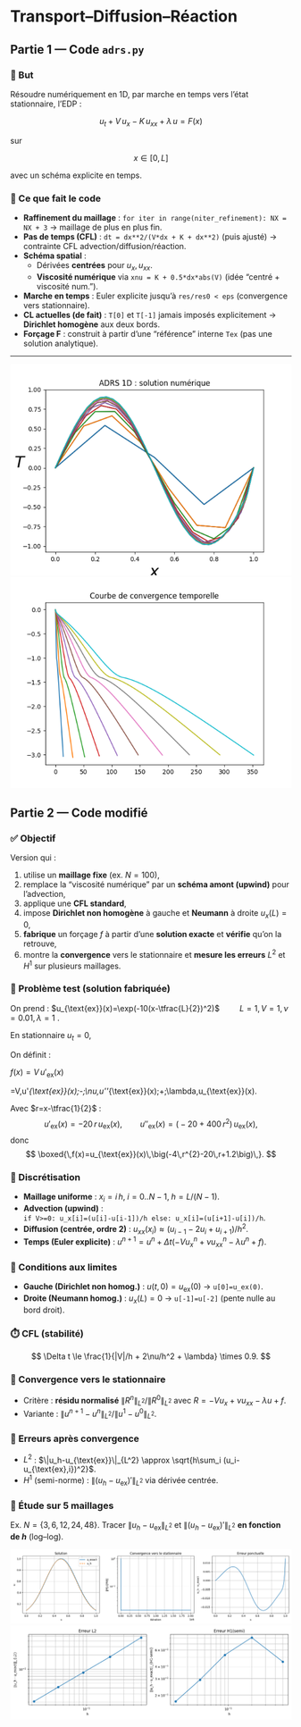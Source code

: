 # Transport–Diffusion–Réaction

## Partie 1 — Code `adrs.py`

### 🎯 But
Résoudre numériquement en 1D, par marche en temps vers l’état stationnaire, l’EDP : 

$$ 
u_t + V\,u_x - K\,u_{xx} + \lambda\,u = F(x)
$$

sur 

$$ 
x\in[0,L] 
$$

avec un schéma explicite en temps.

### 🧱 Ce que fait le code
- **Raffinement du maillage** : `for iter in range(niter_refinement): NX = NX + 3` → maillage de plus en plus fin.
- **Pas de temps (CFL)** : `dt = dx**2/(V*dx + K + dx**2)` (puis ajusté) → contrainte CFL advection/diffusion/réaction.
- **Schéma spatial** :
  - Dérivées **centrées** pour $u_x, u_{xx}$.
  - **Viscosité numérique** via `xnu = K + 0.5*dx*abs(V)` (idée “centré + viscosité num.”).
- **Marche en temps** : Euler explicite jusqu’à `res/res0 < eps` (convergence vers stationnaire).
- **CL actuelles (de fait)** : `T[0]` et `T[-1]` jamais imposés explicitement → **Dirichlet homogène** aux deux bords.
- **Forçage F** : construit à partir d’une “référence” interne `Tex` (pas une solution analytique).

---

![Figure 1 – Solution numérique](../Images/figure_s2_1.png)
![Figure 2 – Convergence](../Images/figure_s2_2.png)

## Partie 2 — Code modifié

### ✅ Objectif
Version qui :
1) utilise un **maillage fixe** (ex. $N=100$),  
2) remplace la “viscosité numérique” par un **schéma amont (upwind)** pour l’advection,  
3) applique une **CFL standard**,  
4) impose **Dirichlet non homogène** à gauche et **Neumann** à droite $u_x(L)=0$,  
5) **fabrique** un forçage $f$ à partir d’une **solution exacte** et **vérifie** qu’on la retrouve,  
6) montre la **convergence** vers le stationnaire et **mesure les erreurs** $L^2$ et $H^1$ sur plusieurs maillages.

### 🔢 Problème test (solution fabriquée)
On prend :
$u_{\text{ex}}(x)=\exp(-10(x-\tfrac{L}{2})^2)$
$\qquad L=1, V=1, \nu=0.01, \lambda=1$ .

En stationnaire $u_t=0$,

On définit :

$f(x)=V\,u'_{\text{ex}}(x)$


=V\,u'_{\text{ex}}(x)\;-\;\nu\,u''_{\text{ex}}(x)\;+\;\lambda\,u_{\text{ex}}(x).


Avec $r=x-\tfrac{1}{2}$ :
$$
u'_{\text{ex}}(x)=-20\,r\,u_{\text{ex}}(x),\qquad
u''_{\text{ex}}(x)=\big(-20+400\,r^{2}\big)\,u_{\text{ex}}(x),
$$
donc
$$
\boxed{\,f(x)=u_{\text{ex}}(x)\,\big(-4\,r^{2}-20\,r+1.2\big)\,}.
$$


### 🧩 Discrétisation
- **Maillage uniforme** : $x_i = i\,h,\; i=0..N-1,\; h=L/(N-1)$.
- **Advection (upwind)** :  
  `if V>=0: u_x[i]=(u[i]-u[i-1])/h else: u_x[i]=(u[i+1]-u[i])/h`.
- **Diffusion (centrée, ordre 2)** : $u_{xx}(x_i) \approx (u_{i-1}-2u_i+u_{i+1})/h^2$.
- **Temps (Euler explicite)** : $u^{n+1} = u^n + \Delta t(-V u_x^n + \nu u_{xx}^n - \lambda u^n + f)$.

### 🧱 Conditions aux limites
- **Gauche (Dirichlet non homog.)** : $u(t,0)=u_{\text{ex}}(0)$ → `u[0]=u_ex(0)`.
- **Droite (Neumann homog.)** : $u_x(L)=0$ → `u[-1]=u[-2]` (pente nulle au bord droit).

### ⏱️ CFL (stabilité)
$$
\Delta t \le \frac{1}{|V|/h + 2\nu/h^2 + \lambda} \times 0.9.
$$

### 🚦 Convergence vers le stationnaire
- Critère : **résidu normalisé** $\|R^n\|_{L^2}/\|R^0\|_{L^2}$ avec $R=-V u_x + \nu u_{xx} - \lambda u + f$.
- Variante : $\|u^{n+1}-u^n\|_{L^2}/\|u^1-u^0\|_{L^2}$.

### 📏 Erreurs après convergence
- $L^2$ : $\|u_h-u_{\text{ex}}\|_{L^2} \approx \sqrt{h\sum_i (u_i-u_{\text{ex},i})^2}$.  
- $H^1$ (semi-norme) : $\|(u_h-u_{\text{ex}})'\|_{L^2}$ via dérivée centrée.

### 🔁 Étude sur 5 maillages
Ex. $N=\{3,6,12,24,48\}$. Tracer $\|u_h-u_{\text{ex}}\|_{L^2}$ et $\|(u_h-u_{\text{ex}})'\|_{L^2}$ **en fonction de $h$** (log–log).

![Figure 3 – Solution numérique](../Images/figure_s2_3.png)
![Figure 4 – Solution numérique](../Images/figure_s2_4.png)
